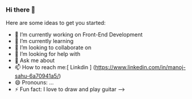 ### Hi there 👋

Here are some ideas to get you started:

- 🔭 I’m currently working on Front-End Development
- 🌱 I’m currently learning 
- 👯 I’m looking to collaborate on 
- 🤔 I’m looking for help with 
- 💬 Ask me about 
- 📫 How to reach me:[ Linkdin ] (https://www.linkedin.com/in/manoj-sahu-6a70941a5/)
- 😄 Pronouns: ...
- ⚡ Fun fact: I love to draw and play guitar
-->
